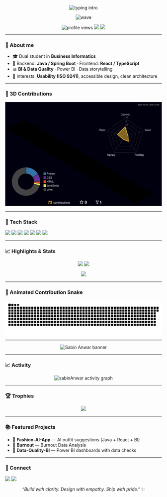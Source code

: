 <!-- Animated header -->
<p align="center">
  <img src="https://readme-typing-svg.demolab.com?font=Inter&weight=700&size=28&duration=2500&pause=800&center=true&vCenter=true&width=900&lines=Hello%2C+I'm+Sabin+%F0%9F%92%96;Full-Stack+Developer+%7C+BI+%26+Analytics;Clean+Code.+Usable+Products.+Elegant+UIs." alt="typing intro" />
</p>

<!-- subtle wave gif -->
<p align="center">
  <img src="https://raw.githubusercontent.com/MartinHeinz/MartinHeinz/master/wave.gif" width="28" alt="wave">
</p>

<p align="center">
  <img src="https://komarev.com/ghpvc/?username=sabinAnwar&style=for-the-badge&color=ff69b4" alt="profile views"/>
  <img src="https://img.shields.io/badge/Focus-Java%20%E2%80%A2%20React%20%E2%80%A2%20BI-ff69b4?style=for-the-badge"/>
  <img src="https://img.shields.io/badge/Location-Hamburg-ff69b4?style=for-the-badge"/>
</p>

---

### 🌸 About me
- 🎓 Dual student in **Business Informatics**
- 💼 Backend: **Java / Spring Boot** · Frontend: **React / TypeScript**
- 📊 **BI & Data Quality** · Power BI · Data storytelling
- 🧠 Interests: **Usability (ISO 9241)**, accessible design, clean architecture

---

### 🧊 3D Contributions
<p align="center">
  <img src="https://raw.githubusercontent.com/sabinAnwar/sabinAnwar/main/profile-3d-contrib/profile-night-rainbow.svg" alt="3D contributions" />
</p>

---

### 🧰 Tech Stack
<p>
  <img src="https://img.shields.io/badge/Java-ff69b4?style=for-the-badge&logo=openjdk&logoColor=white"/>
  <img src="https://img.shields.io/badge/Spring%20Boot-ff69b4?style=for-the-badge&logo=spring&logoColor=white"/>
  <img src="https://img.shields.io/badge/TypeScript-ff69b4?style=for-the-badge&logo=typescript&logoColor=white"/>
  <img src="https://img.shields.io/badge/React-ff69b4?style=for-the-badge&logo=react&logoColor=white"/>
  <img src="https://img.shields.io/badge/PostgreSQL-ff69b4?style=for-the-badge&logo=postgresql&logoColor=white"/>
  <img src="https://img.shields.io/badge/Power%20BI-ff69b4?style=for-the-badge&logo=powerbi&logoColor=white"/>
  <img src="https://img.shields.io/badge/Docker-ff69b4?style=for-the-badge&logo=docker&logoColor=white"/>
</p>

---

### 📈 Highlights & Stats
<p align="center">
  <img height="165" src="https://github-readme-stats.vercel.app/api?username=sabinAnwar&show_icons=true&hide_title=true&hide_border=true&theme=radical" />
  <img height="165" src="https://github-readme-streak-stats.herokuapp.com/?user=sabinAnwar&theme=radical&hide_border=true" />
</p>
<p align="center">
  <img height="150" src="https://github-readme-stats.vercel.app/api/top-langs/?username=sabinAnwar&layout=compact&theme=radical&hide_border=true" />
</p>

---

### 🐍 Animated Contribution Snake
<img src="https://raw.githubusercontent.com/sabinAnwar/sabinAnwar/output/snake.svg" alt="animated contribution snake" />

---

<!-- Animated banner -->
<p align="center">
  <img 
    src="https://capsule-render.vercel.app/api?type=waving&height=180&text=Sabin%20Anwar&fontAlign=50&fontSize=48&color=0:ff69b4,100:b565f2&animation=fadeIn&desc=Full-Stack%20Developer%20%7C%20BI%20%26%20Analytics&descAlign=50&descAlignY=75"
    alt="Sabin Anwar banner" />
</p>

---

### 📈 Activity
<p align="center">
  <img
    src="https://github-readme-activity-graph.vercel.app/graph?username=sabinAnwar&bg_color=00000000&color=ff69b4&line=ff69b4&point=fad2e1&area=true&hide_border=true"
    alt="sabinAnwar activity graph" />
</p>

---

### 🏆 Trophies
<p align="center">
  <img src="https://github-profile-trophy.vercel.app/?username=sabinAnwar&theme=darkhub&no-frame=true&column=7&margin-w=10&margin-h=10" />
</p>

---

### 📚 Featured Projects
- 👗 **Fashion-AI-App** — AI outfit suggestions (Java + React + BI)
- 🧭 **Burnout** — Burnout Data Analysis
- 🧼 **Data-Quality-BI** — Power BI dashboards with data checks

---

### 🤝 Connect
<p>
  <a href="mailto:your.email@example.com"><img src="https://img.shields.io/badge/Email-ff69b4?style=flat&logo=gmail&logoColor=white"/></a>
  <a href="https://www.linkedin.com/in/your-handle/"><img src="https://img.shields.io/badge/LinkedIn-ff69b4?style=flat&logo=linkedin&logoColor=white"/></a>
</p>

<p align="center"><i>“Build with clarity. Design with empathy. Ship with pride.”</i> ✨</p>
